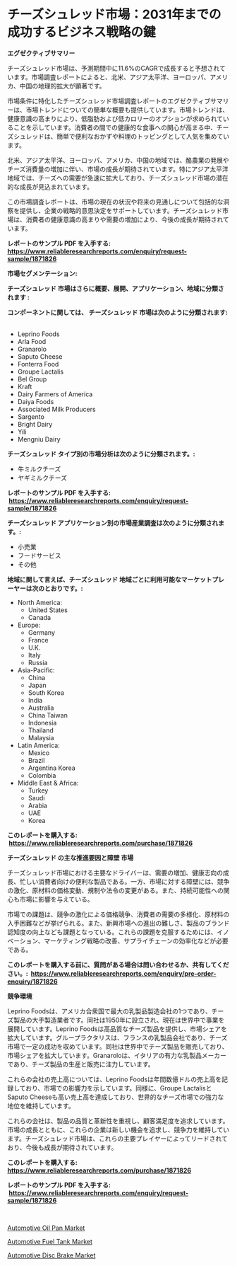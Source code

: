 <p><h1>チーズシュレッド市場：2031年までの成功するビジネス戦略の鍵</h1></p><p><strong>エグゼクティブサマリー</strong></p>
<p><p>チーズシュレッド市場は、予測期間中に11.6%のCAGRで成長すると予想されています。市場調査レポートによると、北米、アジア太平洋、ヨーロッパ、アメリカ、中国の地理的拡大が顕著です。</p><p>市場条件に特化したチーズシュレッド市場調査レポートのエグゼクティブサマリーは、市場トレンドについての簡単な概要も提供しています。市場トレンドは、健康意識の高まりにより、低脂肪および低カロリーのオプションが求められていることを示しています。消費者の間での健康的な食事への関心が高まる中、チーズシュレッドは、簡単で便利なおかずや料理のトッピングとして人気を集めています。</p><p>北米、アジア太平洋、ヨーロッパ、アメリカ、中国の地域では、酪農業の発展やチーズ消費量の増加に伴い、市場の成長が期待されています。特にアジア太平洋地域では、チーズへの需要が急速に拡大しており、チーズシュレッド市場の潜在的な成長が見込まれています。</p><p>この市場調査レポートは、市場の現在の状況や将来の見通しについて包括的な洞察を提供し、企業の戦略的意思決定をサポートしています。チーズシュレッド市場は、消費者の健康意識の高まりや需要の増加により、今後の成長が期待されています。</p></p>
<p><strong>レポートのサンプル PDF を入手する: <a href="https://www.reliableresearchreports.com/enquiry/request-sample/1871826">https://www.reliableresearchreports.com/enquiry/request-sample/1871826</a></strong></p>
<p><strong>市場セグメンテーション:</strong></p>
<p><strong> チーズシュレッド 市場はさらに概要、展開、アプリケーション、地域に分類されます :</strong></p>
<p><strong>コンポーネントに関しては、 チーズシュレッド 市場は次のように分類されます: &nbsp;</strong></p>
<p><ul><li>Leprino Foods</li><li>Arla Food</li><li>Granarolo</li><li>Saputo Cheese</li><li>Fonterra Food</li><li>Groupe Lactalis</li><li>Bel Group</li><li>Kraft</li><li>Dairy Farmers of America</li><li>Daiya Foods</li><li>Associated Milk Producers</li><li>Sargento</li><li>Bright Dairy</li><li>Yili</li><li>Mengniu Dairy</li></ul></p>
<p><strong> チーズシュレッド タイプ別の市場分析は次のように分類されます。:</strong></p>
<p><ul><li>牛ミルクチーズ</li><li>ヤギミルクチーズ</li></ul></p>
<p><strong>レポートのサンプル PDF を入手する: &nbsp;<a href="https://www.reliableresearchreports.com/enquiry/request-sample/1871826">https://www.reliableresearchreports.com/enquiry/request-sample/1871826</a></strong></p>
<p><strong> チーズシュレッド アプリケーション別の市場産業調査は次のように分類されます。:</strong></p>
<p><ul><li>小売業</li><li>フードサービス</li><li>その他</li></ul></p>
<p><strong>地域に関して言えば、チーズシュレッド 地域ごとに利用可能なマーケットプレーヤーは次のとおりです。:</strong></p>
<p><ul>
    <li>
        North America:
        <ul>
            <li>United States</li>
            <li>Canada</li>
        </ul>
    </li>
    <li>
        Europe:
        <ul>
            <li>Germany</li>
            <li>France</li>
            <li>U.K.</li>
            <li>Italy</li>
            <li>Russia</li>
        </ul>
    </li>
    <li>
        Asia-Pacific:
        <ul>
            <li>China</li>
            <li>Japan</li>
            <li>South Korea</li>
            <li>India</li>
            <li>Australia</li>
            <li>China Taiwan</li>
            <li>Indonesia</li>
            <li>Thailand</li>
            <li>Malaysia</li>
        </ul>
    </li>
    <li>
        Latin America:
        <ul>
            <li>Mexico</li>
            <li>Brazil</li>
            <li>Argentina Korea</li>
            <li>Colombia</li>
        </ul>
    </li>
    <li>
        Middle East & Africa:
        <ul>
            <li>Turkey</li>
            <li>Saudi</li>
            <li>Arabia</li>
            <li>UAE</li>
            <li>Korea</li>
        </ul>
    </li>
    </ul></p>
<p><strong>このレポートを購入する: &nbsp;<a href="https://www.reliableresearchreports.com/purchase/1871826">https://www.reliableresearchreports.com/purchase/1871826</a></strong></p>
<p><strong>チーズシュレッド の主な推進要因と障壁 市場</strong></p>
<p><p>チーズシュレッド市場における主要なドライバーは、需要の増加、健康志向の成長、忙しい消費者向けの便利な製品である。一方、市場に対する障壁には、競争の激化、原材料の価格変動、規制や法令の変更がある。また、持続可能性への関心も市場に影響を与えている。</p><p>市場での課題は、競争の激化による価格競争、消費者の需要の多様化、原材料の入手困難などが挙げられる。また、新興市場への進出の難しさ、製品のブランド認知度の向上なども課題となっている。これらの課題を克服するためには、イノベーション、マーケティング戦略の改善、サプライチェーンの効率化などが必要である。</p></p>
<p><strong>このレポートを購入する前に、質問がある場合は問い合わせるか、共有してください。:&nbsp; <a href="https://www.reliableresearchreports.com/enquiry/pre-order-enquiry/1871826">https://www.reliableresearchreports.com/enquiry/pre-order-enquiry/1871826</a></strong></p>
<p><strong>競争環境</strong></p>
<p><p>Leprino Foodsは、アメリカ合衆国で最大の乳製品製造会社の1つであり、チーズ製品の大手製造業者です。同社は1950年に設立され、現在は世界中で事業を展開しています。Leprino Foodsは高品質なチーズ製品を提供し、市場シェアを拡大しています。グループラクタリスは、フランスの乳製品会社であり、チーズ市場で一定の成功を収めています。同社は世界中でチーズ製品を販売しており、市場シェアを拡大しています。Granaroloは、イタリアの有力な乳製品メーカーであり、チーズ製品の生産と販売に注力しています。</p><p>これらの会社の売上高については、Leprino Foodsは年間数億ドルの売上高を記録しており、市場での影響力を示しています。同様に、Groupe LactalisとSaputo Cheeseも高い売上高を達成しており、世界的なチーズ市場での強力な地位を維持しています。</p><p>これらの会社は、製品の品質と革新性を重視し、顧客満足度を追求しています。市場の成長とともに、これらの企業は新しい機会を追求し、競争力を維持しています。チーズシュレッド市場は、これらの主要プレイヤーによってリードされており、今後も成長が期待されています。</p></p>
<p><strong>このレポートを購入する: &nbsp; <a href="https://www.reliableresearchreports.com/purchase/1871826">https://www.reliableresearchreports.com/purchase/1871826</a></strong></p>
<p><strong>レポートのサンプル PDF を入手する: &nbsp;<a href="https://www.reliableresearchreports.com/enquiry/request-sample/1871826">https://www.reliableresearchreports.com/enquiry/request-sample/1871826</a></strong><strong></strong></p>
<p>&nbsp;</p>
<p><p><a href="https://metal-farmhouse-e95.notion.site/Automotive-Oil-Pan-Market-Size-Market-Trends-and-Growth-Outlook-forecasted-for-period-from-2024-to-ae099570968c4d379673aa3c934460a3">Automotive Oil Pan Market</a></p><p><a href="https://gratis-rainforest-2ca.notion.site/Automotive-Fuel-Tank-Market-Size-and-Examines-its-Market-Scope-with-a-Primary-Focus-on-Growth-Oppo-d7adae4393a34969aca1cf7f10b4db5a">Automotive Fuel Tank Market</a></p><p><a href="https://crocus-run-b5a.notion.site/Automotive-Disc-Brake-Market-Size-Growth-Outlook-from-2024-to-2031-projecting-at-Market-s-Trends-A-9169a7b117d04f53aad75ef51fe5b45f">Automotive Disc Brake Market</a></p></p>
